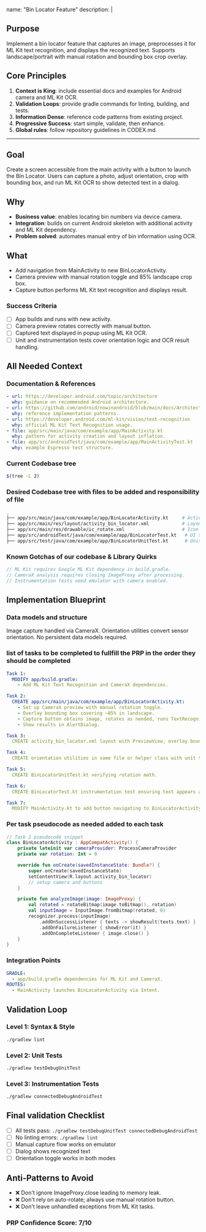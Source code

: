 name: "Bin Locator Feature"
description: |
  ## Purpose
  Implement a bin locator feature that captures an image, preprocesses it for ML Kit text recognition, and displays the recognized text. Supports landscape/portrait with manual rotation and bounding box crop overlay.

  ## Core Principles
  1. **Context is King**: include essential docs and examples for Android camera and ML Kit OCR.
  2. **Validation Loops**: provide gradle commands for linting, building, and tests.
  3. **Information Dense**: reference code patterns from existing project.
  4. **Progressive Success**: start simple, validate, then enhance.
  5. **Global rules**: follow repository guidelines in CODEX.md.

---

## Goal
Create a screen accessible from the main activity with a button to launch the Bin Locator. Users can capture a photo, adjust orientation, crop with bounding box, and run ML Kit OCR to show detected text in a dialog.

## Why
- **Business value**: enables locating bin numbers via device camera.
- **Integration**: builds on current Android skeleton with additional activity and ML Kit dependency.
- **Problem solved**: automates manual entry of bin information using OCR.

## What
- Add navigation from MainActivity to new BinLocatorActivity.
 - Camera preview with manual rotation toggle and 85% landscape crop box.
- Capture button performs ML Kit text recognition and displays result.

### Success Criteria
- [ ] App builds and runs with new activity.
- [ ] Camera preview rotates correctly with manual button.
- [ ] Captured text displayed in popup using ML Kit OCR.
- [ ] Unit and instrumentation tests cover orientation logic and OCR result handling.

## All Needed Context

### Documentation & References
```yaml
- url: https://developer.android.com/topic/architecture
  why: guidance on recommended Android architecture.
- url: https://github.com/android/nowinandroid/blob/main/docs/ArchitectureLearningJourney.md
  why: reference implementation patterns.
- url: https://developer.android.com/ml-kit/vision/text-recognition
  why: official ML Kit Text Recognition usage.
- file: app/src/main/java/com/example/app/MainActivity.kt
  why: pattern for activity creation and layout inflation.
- file: app/src/androidTest/java/com/example/app/MainActivityTest.kt
  why: example Espresso test structure.
```

### Current Codebase tree
```bash
$(tree -L 2)
```

### Desired Codebase tree with files to be added and responsibility of file
```bash
.
├── app/src/main/java/com/example/app/BinLocatorActivity.kt     # Activity handling camera preview and OCR
├── app/src/main/res/layout/activity_bin_locator.xml            # Layout with preview, bounding box, buttons
├── app/src/main/res/drawable/ic_rotate.xml                     # Icon for rotate button
├── app/src/androidTest/java/com/example/app/BinLocatorTest.kt   # UI test for capture flow
├── app/src/test/java/com/example/app/BinLocatorUnitTest.kt      # Unit tests for orientation utilities
```

### Known Gotchas of our codebase & Library Quirks
```kotlin
// ML Kit requires Google ML Kit dependency in build.gradle.
// CameraX analysis requires closing ImageProxy after processing.
// Instrumentation tests need emulator with camera enabled.
```

## Implementation Blueprint

### Data models and structure
Image capture handled via CameraX. Orientation utilities convert sensor orientation. No persistent data models required.

### list of tasks to be completed to fullfill the PRP in the order they should be completed
```yaml
Task 1:
  MODIFY app/build.gradle:
    - Add ML Kit Text Recognition and CameraX dependencies.

Task 2:
  CREATE app/src/main/java/com/example/app/BinLocatorActivity.kt:
    - Set up CameraX preview with manual rotation toggle.
    - Overlay bounding box covering ~85% in landscape.
    - Capture button obtains image, rotates as needed, runs TextRecognizer.
    - Show results in AlertDialog.

Task 3:
  CREATE activity_bin_locator.xml layout with PreviewView, overlay bounding box, capture and rotate buttons.

Task 4:
  CREATE orientation utilities in same file or helper class with unit tests.

Task 5:
  CREATE BinLocatorUnitTest.kt verifying rotation math.

Task 6:
  CREATE BinLocatorTest.kt instrumentation test ensuring text appears after capture (mock recognizer if needed).

Task 7:
  MODIFY MainActivity.kt to add button navigating to BinLocatorActivity.
```

### Per task pseudocode as needed added to each task
```kotlin
// Task 2 pseudocode snippet
class BinLocatorActivity : AppCompatActivity() {
    private lateinit var cameraProvider: ProcessCameraProvider
    private var rotation: Int = 0

    override fun onCreate(savedInstanceState: Bundle?) {
        super.onCreate(savedInstanceState)
        setContentView(R.layout.activity_bin_locator)
        // setup camera and buttons
    }

    private fun analyzeImage(image: ImageProxy) {
        val rotated = rotateBitmap(image.toBitmap(), rotation)
        val inputImage = InputImage.fromBitmap(rotated, 0)
        recognizer.process(inputImage)
            .addOnSuccessListener { texts -> showResult(texts.text) }
            .addOnFailureListener { showError(it) }
            .addOnCompleteListener { image.close() }
    }
}
```

### Integration Points
```yaml
GRADLE:
  - app/build.gradle dependencies for ML Kit and CameraX.
ROUTES:
  - MainActivity launches BinLocatorActivity via Intent.
```

## Validation Loop

### Level 1: Syntax & Style
```bash
./gradlew lint
```

### Level 2: Unit Tests
```bash
./gradlew testDebugUnitTest
```

### Level 3: Instrumentation Tests
```bash
./gradlew connectedDebugAndroidTest
```

## Final validation Checklist
- [ ] All tests pass: `./gradlew testDebugUnitTest connectedDebugAndroidTest`
- [ ] No linting errors: `./gradlew lint`
- [ ] Manual capture flow works on emulator
- [ ] Dialog shows recognized text
- [ ] Orientation toggle works in both modes

## Anti-Patterns to Avoid
- ❌ Don't ignore ImageProxy.close leading to memory leak.
- ❌ Don't rely on auto-rotate; always use manual rotation button.
- ❌ Don't leave unhandled exceptions from ML Kit tasks.

### PRP Confidence Score: 7/10

